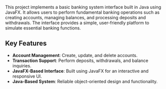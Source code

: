 This project implements a basic banking system interface built in Java using JavaFX. It allows users to perform 
fundamental banking operations such as creating accounts, managing balances, and processing deposits and withdrawals. 
The interface provides a simple, user-friendly platform to simulate essential banking functions.

## Key Features
- **Account Management**: Create, update, and delete accounts.
- **Transaction Support**: Perform deposits, withdrawals, and balance inquiries.
- **JavaFX-Based Interface**: Built using JavaFX for an interactive and responsive UI.
- **Java-Based System**: Reliable object-oriented design and functionality.
